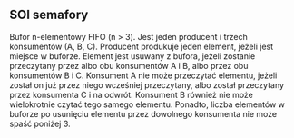 ## SOI semafory

Bufor n-elementowy FIFO (n > 3). Jest jeden producent i trzech konsumentów (A, B, C). Producent produkuje jeden element, jeżeli jest miejsce w buforze. Element jest usuwany z bufora, jeżeli zostanie przeczytany przez albo obu konsumentów A i B, albo przez obu konsumentów B i C. Konsument A nie może przeczytać elementu, jeżeli został on już przez niego wcześniej przeczytany, albo został przeczytany przez konsumenta C i na odwrót. Konsument B również nie może wielokrotnie czytać tego samego elementu. Ponadto, liczba elementów w buforze po usunięciu elementu przez dowolnego konsumenta nie może spaść poniżej 3.
